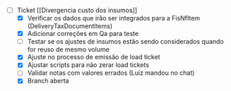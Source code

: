 
- [ ] Ticket [[Divergencia custo dos insumos]]
	- [x] Verificar os dados que irão ser integrados para a FisNfItem (DeliveryTaxDocumentItems)
	- [x] Adicionar correções em Qa para teste
	- [ ] Testar se os ajustes de insumos estão sendo considerados quando for reuso de mesmo volume
	- [x] Ajuste no processo de emissão de load ticket
	- [x] Ajustar scripts para não zerar load tickets
	- [ ] Validar notas com valores errados (Luiz mandou no chat)
	- [x] Branch aberta
